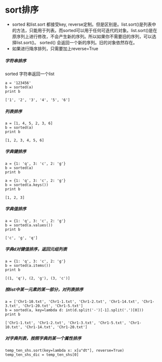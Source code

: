 # sort排序
- sorted 和list.sort 都接受key, reverse定制。但是区别是。list.sort()是列表中的方法，只能用于列表。而sorted可以用于任何可迭代的对象。list.sort()是在原序列上进行修改，不会产生新的序列。所以如果你不需要旧的序列，可以选择list.sort()。 sorted() 会返回一个新的序列。旧的对象依然存在。
- 如果进行降序排列，只需要加上reverse=True
##### 字符串排序
sorted 字符串返回一个list
```
a = '123456'
b = sorted(a)
print b

['1', '2', '3', '4', '5', '6']
```
##### 列表排序
```
a = [1, 4, 5, 2, 3, 6]
b = sorted(a)
print b

[1, 2, 3, 4, 5, 6]
```
##### 字典键排序
```
a = {1: 'q', 3: 'c', 2: 'g'}
b = sorted(a)
print b

a = {1: 'q', 3: 'c', 2: 'g'}
b = sorted(a.keys())
print b

[1, 2, 3]
```
##### 字典值排序
```
a = {1: 'q', 3: 'c', 2: 'g'}
b = sorted(a.values())
print b

['c', 'g', 'q']
```
##### 字典d对键值排序，返回元组列表
```
a = {1: 'q', 3: 'c', 2: 'g'}
b = sorted(a.items())
print b

[(1, 'q'), (2, 'g'), (3, 'c')]
```
##### 按list中某一元素的某一部分，对列表排序
```
a = ['Chr1-10.txt', 'Chr1-1.txt', 'Chr1-2.txt', 'Chr1-14.txt', 'Chr1-3.txt', 'Chr1-20.txt', 'Chr1-5.txt']
b = sorted(a, key=lambda d: int(d.split('-')[-1].split('.')[0]))
print b

['Chr1-1.txt', 'Chr1-2.txt', 'Chr1-3.txt', 'Chr1-5.txt', 'Chr1-10.txt', 'Chr1-14.txt', 'Chr1-20.txt']
```
##### 对字典列表，按照字典的某一个属性排序
```
temp_ten_shs.sort(key=lambda x: x[u"dt"], reverse=True)
temp_ten_shs_dic = temp_ten_shs[0]
```
